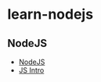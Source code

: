 # learn-nodejs

## NodeJS

- [NodeJS](https://www.udemy.com/course/teachnodejs)
- [JS Intro](https://www.udemy.com/course/javascript-adv)
